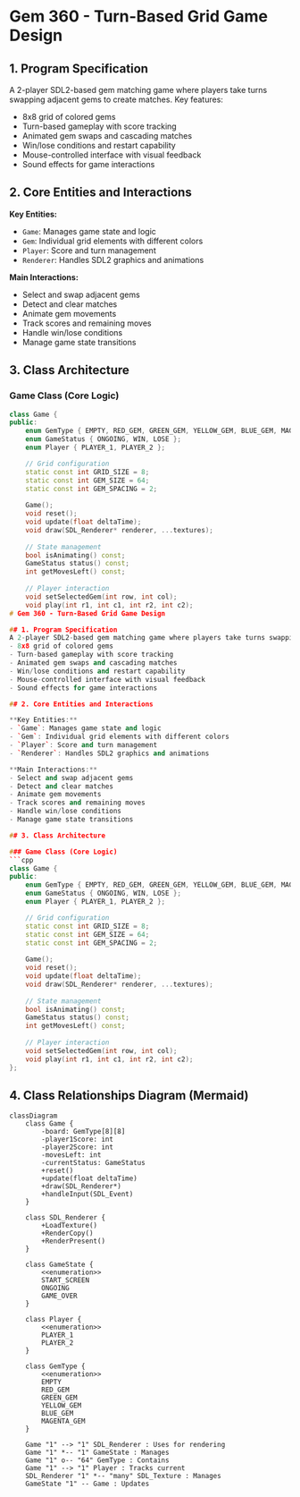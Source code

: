 # Gem 360 - Turn-Based Grid Game Design

## 1. Program Specification
A 2-player SDL2-based gem matching game where players take turns swapping adjacent gems to create matches. Key features:
- 8x8 grid of colored gems
- Turn-based gameplay with score tracking
- Animated gem swaps and cascading matches
- Win/lose conditions and restart capability
- Mouse-controlled interface with visual feedback
- Sound effects for game interactions

## 2. Core Entities and Interactions

**Key Entities:**
- `Game`: Manages game state and logic
- `Gem`: Individual grid elements with different colors
- `Player`: Score and turn management
- `Renderer`: Handles SDL2 graphics and animations

**Main Interactions:**
- Select and swap adjacent gems
- Detect and clear matches
- Animate gem movements
- Track scores and remaining moves
- Handle win/lose conditions
- Manage game state transitions

## 3. Class Architecture

### Game Class (Core Logic)
```cpp
class Game {
public:
    enum GemType { EMPTY, RED_GEM, GREEN_GEM, YELLOW_GEM, BLUE_GEM, MAGENTA_GEM };
    enum GameStatus { ONGOING, WIN, LOSE };
    enum Player { PLAYER_1, PLAYER_2 };

    // Grid configuration
    static const int GRID_SIZE = 8;
    static const int GEM_SIZE = 64;
    static const int GEM_SPACING = 2;
    
    Game();
    void reset();
    void update(float deltaTime);
    void draw(SDL_Renderer* renderer, ...textures);
    
    // State management
    bool isAnimating() const;
    GameStatus status() const;
    int getMovesLeft() const;
    
    // Player interaction
    void setSelectedGem(int row, int col);
    void play(int r1, int c1, int r2, int c2);
# Gem 360 - Turn-Based Grid Game Design

## 1. Program Specification
A 2-player SDL2-based gem matching game where players take turns swapping adjacent gems to create matches. Key features:
- 8x8 grid of colored gems
- Turn-based gameplay with score tracking
- Animated gem swaps and cascading matches
- Win/lose conditions and restart capability
- Mouse-controlled interface with visual feedback
- Sound effects for game interactions

## 2. Core Entities and Interactions

**Key Entities:**
- `Game`: Manages game state and logic
- `Gem`: Individual grid elements with different colors
- `Player`: Score and turn management
- `Renderer`: Handles SDL2 graphics and animations

**Main Interactions:**
- Select and swap adjacent gems
- Detect and clear matches
- Animate gem movements
- Track scores and remaining moves
- Handle win/lose conditions
- Manage game state transitions

## 3. Class Architecture

### Game Class (Core Logic)
```cpp
class Game {
public:
    enum GemType { EMPTY, RED_GEM, GREEN_GEM, YELLOW_GEM, BLUE_GEM, MAGENTA_GEM };
    enum GameStatus { ONGOING, WIN, LOSE };
    enum Player { PLAYER_1, PLAYER_2 };

    // Grid configuration
    static const int GRID_SIZE = 8;
    static const int GEM_SIZE = 64;
    static const int GEM_SPACING = 2;
    
    Game();
    void reset();
    void update(float deltaTime);
    void draw(SDL_Renderer* renderer, ...textures);
    
    // State management
    bool isAnimating() const;
    GameStatus status() const;
    int getMovesLeft() const;
    
    // Player interaction
    void setSelectedGem(int row, int col);
    void play(int r1, int c1, int r2, int c2);
};
```

## 4. Class Relationships Diagram (Mermaid)

```mermaid
classDiagram
    class Game {
        -board: GemType[8][8]
        -player1Score: int
        -player2Score: int
        -movesLeft: int
        -currentStatus: GameStatus
        +reset()
        +update(float deltaTime)
        +draw(SDL_Renderer*)
        +handleInput(SDL_Event)
    }
    
    class SDL_Renderer {
        +LoadTexture()
        +RenderCopy()
        +RenderPresent()
    }
    
    class GameState {
        <<enumeration>>
        START_SCREEN
        ONGOING
        GAME_OVER
    }
    
    class Player {
        <<enumeration>>
        PLAYER_1
        PLAYER_2
    }
    
    class GemType {
        <<enumeration>>
        EMPTY
        RED_GEM
        GREEN_GEM
        YELLOW_GEM
        BLUE_GEM
        MAGENTA_GEM
    }
    
    Game "1" --> "1" SDL_Renderer : Uses for rendering
    Game "1" *-- "1" GameState : Manages
    Game "1" o-- "64" GemType : Contains
    Game "1" --> "1" Player : Tracks current
    SDL_Renderer "1" *-- "many" SDL_Texture : Manages
    GameState "1" -- Game : Updates